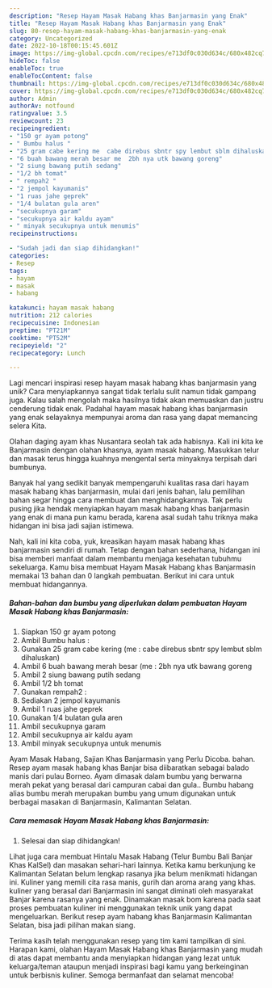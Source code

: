 ```yaml
---
description: "Resep Hayam Masak Habang khas Banjarmasin yang Enak"
title: "Resep Hayam Masak Habang khas Banjarmasin yang Enak"
slug: 80-resep-hayam-masak-habang-khas-banjarmasin-yang-enak
category: Uncategorized
date: 2022-10-18T00:15:45.601Z
image: https://img-global.cpcdn.com/recipes/e713df0c030d634c/680x482cq70/hayam-masak-habang-khas-banjarmasin-foto-resep-utama.jpg
hideToc: false
enableToc: true
enableTocContent: false
thumbnail: https://img-global.cpcdn.com/recipes/e713df0c030d634c/680x482cq70/hayam-masak-habang-khas-banjarmasin-foto-resep-utama.jpg
cover: https://img-global.cpcdn.com/recipes/e713df0c030d634c/680x482cq70/hayam-masak-habang-khas-banjarmasin-foto-resep-utama.jpg
author: Admin
authorAv: notfound
ratingvalue: 3.5
reviewcount: 23
recipeingredient:
- "150 gr ayam potong"
- " Bumbu halus "
- "25 gram cabe kering me  cabe direbus sbntr spy lembut sblm dihaluskan"
- "6 buah bawang merah besar me  2bh nya utk bawang goreng"
- "2 siung bawang putih sedang"
- "1/2 bh tomat"
- " rempah2 "
- "2 jempol kayumanis"
- "1 ruas jahe geprek"
- "1/4 bulatan gula aren"
- "secukupnya garam"
- "secukupnya air kaldu ayam"
- " minyak secukupnya untuk menumis"
recipeinstructions:

- "Sudah jadi dan siap dihidangkan!"
categories:
- Resep
tags:
- hayam
- masak
- habang

katakunci: hayam masak habang 
nutrition: 212 calories
recipecuisine: Indonesian
preptime: "PT21M"
cooktime: "PT52M"
recipeyield: "2"
recipecategory: Lunch

---
```





Lagi mencari inspirasi resep hayam masak habang khas banjarmasin yang unik? Cara menyiapkannya sangat tidak terlalu sulit namun tidak gampang juga. Kalau salah mengolah maka hasilnya tidak akan memuaskan dan justru cenderung tidak enak. Padahal hayam masak habang khas banjarmasin yang enak selayaknya mempunyai aroma dan rasa yang dapat memancing selera Kita.





Olahan daging ayam khas Nusantara seolah tak ada habisnya. Kali ini kita ke Banjarmasin dengan olahan khasnya, ayam masak habang. Masukkan telur dan masak terus hingga kuahnya mengental serta minyaknya terpisah dari bumbunya.

Banyak hal yang sedikit banyak mempengaruhi kualitas rasa dari hayam masak habang khas banjarmasin, mulai dari jenis bahan, lalu pemilihan bahan segar hingga cara membuat dan menghidangkannya. Tak perlu pusing jika hendak menyiapkan hayam masak habang khas banjarmasin yang enak di mana pun kamu berada, karena asal sudah tahu triknya maka hidangan ini bisa jadi sajian istimewa.






Nah, kali ini kita coba, yuk, kreasikan hayam masak habang khas banjarmasin sendiri di rumah. Tetap dengan bahan sederhana, hidangan ini bisa memberi manfaat dalam membantu menjaga kesehatan tubuhmu sekeluarga. Kamu bisa membuat Hayam Masak Habang khas Banjarmasin memakai 13 bahan dan 0 langkah pembuatan. Berikut ini cara untuk membuat hidangannya.

<!--inarticleads1-->

##### Bahan-bahan dan bumbu yang diperlukan dalam pembuatan Hayam Masak Habang khas Banjarmasin:

1. Siapkan 150 gr ayam potong
1. Ambil  Bumbu halus :
1. Gunakan 25 gram cabe kering (me : cabe direbus sbntr spy lembut sblm dihaluskan)
1. Ambil 6 buah bawang merah besar (me : 2bh nya utk bawang goreng
1. Ambil 2 siung bawang putih sedang
1. Ambil 1/2 bh tomat
1. Gunakan  rempah2 :
1. Sediakan 2 jempol kayumanis
1. Ambil 1 ruas jahe geprek
1. Gunakan 1/4 bulatan gula aren
1. Ambil secukupnya garam
1. Ambil secukupnya air kaldu ayam
1. Ambil  minyak secukupnya untuk menumis


Ayam Masak Habang, Sajian Khas Banjarmasin yang Perlu Dicoba. bahan. Resep ayam masak habang khas Banjar bisa diibaratkan sebagai balado manis dari pulau Borneo. Ayam dimasak dalam bumbu yang berwarna merah pekat yang berasal dari campuran cabai dan gula.. Bumbu habang alias bumbu merah merupakan bumbu yang umum digunakan untuk berbagai masakan di Banjarmasin, Kalimantan Selatan. 

<!--inarticleads2-->

##### Cara memasak Hayam Masak Habang khas Banjarmasin:


1. Selesai dan siap dihidangkan!

Lihat juga cara membuat Hintalu Masak Habang (Telur Bumbu Bali Banjar Khas KalSel) dan masakan sehari-hari lainnya. Ketika kamu berkunjung ke Kalimantan Selatan belum lengkap rasanya jika belum menikmati hidangan ini. Kuliner yang memili cita rasa manis, gurih dan aroma arang yang khas. kuliner yang berasal dari Banjarmasin ini sangat diminati oleh masyarakat Banjar karena rasanya yang enak. Dinamakan masak bom karena pada saat proses pembuatan kuliner ini menggunakan teknik unik yang dapat mengeluarkan. Berikut resep ayam habang khas Banjarmasin Kalimantan Selatan, bisa jadi pilihan makan siang. 

Terima kasih telah menggunakan resep yang tim kami tampilkan di sini. Harapan kami, olahan Hayam Masak Habang khas Banjarmasin yang mudah di atas dapat membantu anda menyiapkan hidangan yang lezat untuk keluarga/teman ataupun menjadi inspirasi bagi kamu yang berkeinginan untuk berbisnis kuliner. Semoga bermanfaat dan selamat mencoba!
